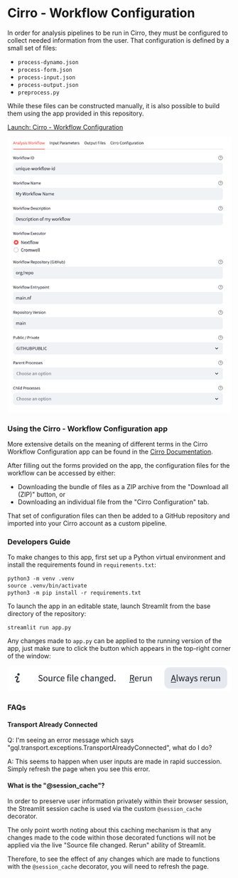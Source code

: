 # Cirro - Workflow Configuration

In order for analysis pipelines to be run in Cirro, they must be configured
to collect needed information from the user.
That configuration is defined by a small set of files:

- `process-dynamo.json`
- `process-form.json`
- `process-input.json`
- `process-output.json`
- `preprocess.py`

While these files can be constructed manually, it is also possible to build
them using the app provided in this repository.

[Launch: Cirro - Workflow Configuration](https://cirro-configure-workflow.streamlit.app/)

![](assets/screenshot-analysis-workflow.png)

### Using the Cirro - Workflow Configuration app

More extensive details on the meaning of different terms in the Cirro Workflow
Configuration app can be found in the
[Cirro Documentation](https://docs.cirro.bio).

After filling out the forms provided on the app, the configuration files
for the workflow can be accessed by either:

- Downloading the bundle of files as a ZIP archive from the
"Download all (ZIP)" button, or
- Downloading an individual file from the "Cirro Configuration" tab.

That set of configuration files can then be added to a GitHub repository
and imported into your Cirro account as a custom pipeline.

### Developers Guide

To make changes to this app, first set up a Python virtual environment
and install the requirements found in `requirements.txt`:

```
python3 -m venv .venv
source .venv/bin/activate
python3 -m pip install -r requirements.txt
```

To launch the app in an editable state, launch Streamlit from
the base directory of the repository:

```
streamlit run app.py
```

Any changes made to `app.py` can be applied to the running version of
the app, just make sure to click the button which appears in the
top-right corner of the window:

![](assets/screenshot-streamlit-rerun.png)

### FAQs

#### Transport Already Connected

Q: I'm seeing an error message which says
"gql.transport.exceptions.TransportAlreadyConnected", what do I do?

A: This seems to happen when user inputs are made in rapid succession.
Simply refresh the page when you see this error.

#### What is the "@session_cache"?

In order to preserve user information privately within their browser
session, the Streamlit session cache is used via the custom
`@session_cache` decorator.

The only point worth noting about this caching mechanism is that any
changes made to the code within those decorated functions will not
be applied via the live "Source file changed. Rerun" ability of
Streamlit.

Therefore, to see the effect of any changes which are made to functions
with the `@session_cache` decorator, you will need to refresh the page.
